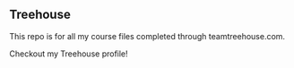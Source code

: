 ## Treehouse

This repo is for all my course files completed through teamtreehouse.com.

Checkout my Treehouse profile!